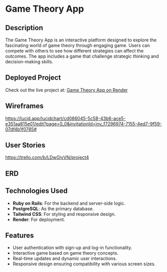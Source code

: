# Game Theory App

## Description
The Game Theory App is an interactive platform designed to explore the fascinating world of game theory through engaging game. Users can compete with others to see how different strategies can affect the outcomes. The app includes a game that challenge strategic thinking and decision-making skills.

## Deployed Project
Check out the live project at: [Game Theory App on Render](https://gt-ikaz.onrender.com/)

## Wireframes
https://lucid.app/lucidchart/cd086045-5c58-43b6-ace5-e351aa815e01/edit?page=0_0&invitationId=inv_f7296974-7155-4ed7-9f59-07df4b1f0785#

## User Stories
https://trello.com/b/LDwGiyVN/project4

## ERD


## Technologies Used
- **Ruby on Rails**: For the backend and server-side logic.
- **PostgreSQL**: As the primary database.
- **Tailwind CSS**: For styling and responsive design.
- **Render**: For deployment.

## Features
- User authentication with sign-up and log-in functionality.
- Interactive game based on game theory concepts.
- Real-time updates and dynamic user interactions.
- Responsive design ensuring compatibility with various screen sizes.
